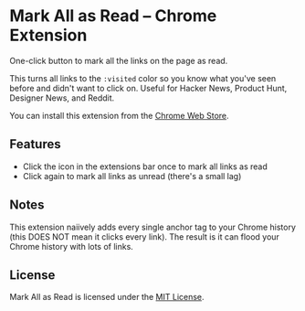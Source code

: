 # Mark All as Read – Chrome Extension

One-click button to mark all the links on the page as read.

This turns all links to the `:visited` color so you know what you've seen before and didn't want to click on. Useful for Hacker News, Product Hunt, Designer News, and Reddit.

You can install this extension from the [Chrome Web Store]().

## Features

- Click the icon in the extensions bar once to mark all links as read
- Click again to mark all links as unread (there's a small lag)

## Notes

This extension naiively adds every single anchor tag to your Chrome history (this DOES NOT mean it clicks every link). The result is it can flood your Chrome history with lots of links.

## License

Mark All as Read is licensed under the [MIT License](LICENSE).
